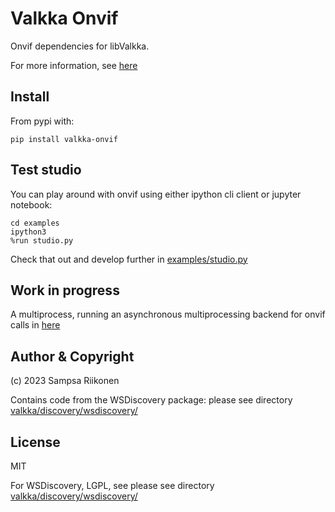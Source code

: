# Valkka Onvif

Onvif dependencies for libValkka.

For more information, see [here](https://elsampsa.github.io/valkka-examples/_build/html/onvif.html)

## Install

From pypi with:
```
pip install valkka-onvif
```

## Test studio

You can play around with onvif using either ipython cli client or jupyter notebook:
```
cd examples
ipython3
%run studio.py
```
Check that out and develop further in [examples/studio.py](examples/studio.py)

## Work in progress

A multiprocess, running an asynchronous multiprocessing backend for onvif calls in [here](valkka/onvif/multiprocess/base.py)

## Author & Copyright

(c) 2023 Sampsa Riikonen

Contains code from the WSDiscovery package: please see directory [valkka/discovery/wsdiscovery/](valkka/discovery/wsdiscovery/)

## License

MIT 

For WSDiscovery, LGPL, see please see directory [valkka/discovery/wsdiscovery/](valkka/discovery/wsdiscovery/)

